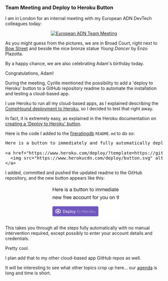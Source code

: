 <head>
<title>The 3D Web Coder</title>
<meta http-equiv="Content-Type" content="text/html; charset=utf-8"/>
<link rel="stylesheet" type="text/css" href="3dwc.css"/>
<script src="run_prettify.js" type="text/javascript"></script>
<!--
<script src="https://google-code-prettify.googlecode.com/svn/loader/run_prettify.js" type="text/javascript"></script>
-->
</head>

<!---

#adskdevnetwrk
#expressjs
#RestSharp
#Autodesk #IoT #SeeControl #cloud
#python #markdown #asciidoc
#gcal #caldav #googleapi
#milanojs
#prague
#au2015 #autocad #inventor #ah8 #cubeathens #developers
#aws #handlebars
#JsFiddle #Reactjs
#autodesku #rtceur
#Reactjs
#MongoDB
#mongolab
#Heroku
#restapi #nodejs #adsk
#javascript
#au2015 #autodesku #rtceur #SVG #javascript

akn_include

Team Meeting and Deploy to Heroku Button #3dwebcoder #revitapi #3dweb #a360 #3dwebaccel @adskForge #Heroku

I am in London for an internal meeting with my European ADN DevTech colleagues today.
As you might guess from the pictures, we are in Broad Court, right next to Bow Street and beside the nice bronze statue Young Dancer by Enzo Plazotta.
During the meeting, Cyrille mentioned the possibility to add a 'deploy to Heroku' button to a GitHub repository readme to automate the installation and testing a cloud-based app.
I use Heroku to run all my cloud-based apps, so I decided to test that right away...

-->


### Team Meeting and Deploy to Heroku Button

I am in London for an internal meeting with my European ADN DevTech colleagues today:

<center>
<a data-flickr-embed="true"  href="https://www.flickr.com/photos/jeremytammik/albums/72157663346443223" title="European ADN Team Meeting"><img src="https://farm2.staticflickr.com/1544/25349932560_c97148600b_n.jpg" width="320" height="240" alt="European ADN Team Meeting"></a><script async src="//embedr.flickr.com/assets/client-code.js" charset="utf-8"></script>
</center>

As you might guess from the pictures, we are in Broad Court, right next to [Bow Street](https://en.wikipedia.org/wiki/Bow_Street) and beside the nice bronze statue *Young Dancer* by Enzo Plazotta.

By a happy chance, we are also celebrating Adam's birthday today.

Congratulations, Adam!

During the meeting, Cyrille mentioned the possibility to add a 'deploy to Heroku' button to a GitHub repository readme to automate the installation and testing a cloud-based app.

I use Heroku to run all my cloud-based apps, as I explained describing
the [CompHound deployment to Heroku](http://the3dwebcoder.typepad.com/blog/2015/09/comphound-heroku-deployment-and-urban-farming.html#4),
so I decided to test that right away.

In fact, it is extremely easy, as explained in the Heroku documentation
on [creating a 'Deploy to Heroku' button](https://devcenter.heroku.com/articles/heroku-button).

Here is the code I added to the [fireratingdb](https://github.com/jeremytammik/firerating) `README.md` to do so:

<pre class="prettyprint">
Here is a button to immediately and fully automatically deploy and run this app on your Heroku account for you, creating a new free account for you on the fly if needed:

&lt;a href="https://www.heroku.com/deploy/?template=https://github.com/jeremytammik/firerating"&gt;
  &lt;img src="https://www.herokucdn.com/deploy/button.svg" alt="Deploy"&gt;
&lt;/a&gt;
</pre>

I added, committed and pushed the updated readme to the GitHub repository, and the new button appears like this:

<center>
<img src="img/deploy_to_heroku_button.png" alt="'Deploy to Heroku' button" width="224">
</center>

This takes you through all the steps fully automatically with no manual intervention required, except possibly to enter your account details and credentials.

Pretty cool.

I plan add that to my other cloud-based app GitHub repos as well.

It will be interesting to see what other topics crop up here...
our [agenda](http://thebuildingcoder.typepad.com/blog/2016/03/trial-period-floating-license-entitlement-api-and-sketchup-grevit.html#4) is
long and time is short.
